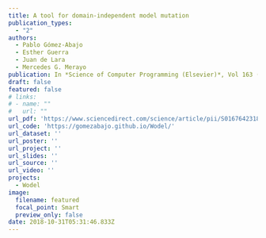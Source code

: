 ```yaml
---
title: A tool for domain-independent model mutation
publication_types:
  - "2"
authors:
  - Pablo Gómez-Abajo
  - Esther Guerra
  - Juan de Lara
  - Mercedes G. Merayo
publication: In *Science of Computer Programming (Elsevier)*, Vol 163 (October). pp.:85-92
draft: false
featured: false
# links:
# - name: ""
#   url: ""
url_pdf: 'https://www.sciencedirect.com/science/article/pii/S0167642318300261'
url_code: 'https://gomezabajo.github.io/Wodel/'
url_dataset: ''
url_poster: ''
url_project: ''
url_slides: ''
url_source: ''
url_video: ''
projects:
  - Wodel
image:
  filename: featured
  focal_point: Smart
  preview_only: false
date: 2018-10-31T05:31:46.833Z
---
```


